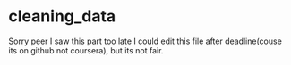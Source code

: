 cleaning_data
=============
Sorry peer I saw this part too late
I could edit this file after deadline(couse its on github not coursera), 
but its not fair.
